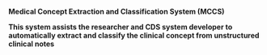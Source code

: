 **Medical Concept Extraction and Classification System (MCCS)**


**This system assists the researcher and CDS system developer to automatically extract and classify the clinical concept from unstructured clinical notes** 
